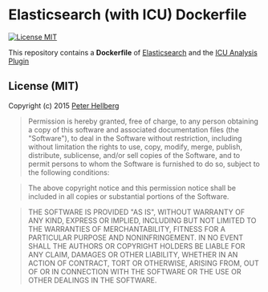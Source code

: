 # Elasticsearch (with ICU) Dockerfile

[![License MIT](https://img.shields.io/badge/license-MIT-lightgrey.svg?style=flat)](https://github.com/peterhellberg/elasticsearch-icu#license-mit)

This repository contains a **Dockerfile** of [Elasticsearch][es] and the [ICU
Analysis Plugin][icu]

[es]: http://www.elastic.co/
[icu]: http://www.elastic.co/guide/en/elasticsearch/reference/current/analysis-icu-plugin.html

## License (MIT)

Copyright (c) 2015 [Peter Hellberg](http://c7.se/)

> Permission is hereby granted, free of charge, to any person obtaining
> a copy of this software and associated documentation files (the
> "Software"), to deal in the Software without restriction, including
> without limitation the rights to use, copy, modify, merge, publish,
> distribute, sublicense, and/or sell copies of the Software, and to
> permit persons to whom the Software is furnished to do so, subject to
> the following conditions:

> The above copyright notice and this permission notice shall be
> included in all copies or substantial portions of the Software.

> THE SOFTWARE IS PROVIDED "AS IS", WITHOUT WARRANTY OF ANY KIND,
> EXPRESS OR IMPLIED, INCLUDING BUT NOT LIMITED TO THE WARRANTIES OF
> MERCHANTABILITY, FITNESS FOR A PARTICULAR PURPOSE AND
> NONINFRINGEMENT. IN NO EVENT SHALL THE AUTHORS OR COPYRIGHT HOLDERS BE
> LIABLE FOR ANY CLAIM, DAMAGES OR OTHER LIABILITY, WHETHER IN AN ACTION
> OF CONTRACT, TORT OR OTHERWISE, ARISING FROM, OUT OF OR IN CONNECTION
> WITH THE SOFTWARE OR THE USE OR OTHER DEALINGS IN THE SOFTWARE.
